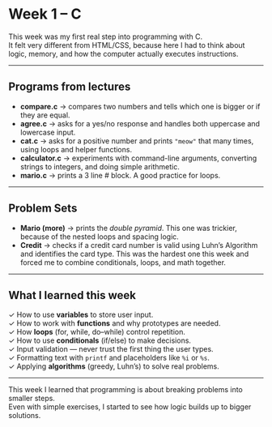 # Week 1 – C

This week was my first real step into programming with C.  
It felt very different from HTML/CSS, because here I had to think about logic, memory, and how the computer actually executes instructions.  

---

## Programs from lectures
- **compare.c** → compares two numbers and tells which one is bigger or if they are equal.  
- **agree.c** → asks for a yes/no response and handles both uppercase and lowercase input.  
- **cat.c** → asks for a positive number and prints `"meow"` that many times, using loops and helper functions.  
- **calculator.c** → experiments with command-line arguments, converting strings to integers, and doing simple arithmetic.  
- **mario.c** → prints a 3 line # block. A good practice for loops.  

---

## Problem Sets
- **Mario (more)** → prints the *double pyramid*. This one was trickier, because of the nested loops and spacing logic.  
- **Credit** → checks if a credit card number is valid using Luhn’s Algorithm and identifies the card type. This was the hardest one this week and forced me to combine conditionals, loops, and math together.  

---

## What I learned this week
✓ How to use **variables** to store user input.  
✓ How to work with **functions** and why prototypes are needed.  
✓ How **loops** (for, while, do–while) control repetition.  
✓ How to use **conditionals** (if/else) to make decisions.  
✓ Input validation — never trust the first thing the user types.  
✓ Formatting text with `printf` and placeholders like `%i` or `%s`.  
✓ Applying **algorithms** (greedy, Luhn’s) to solve real problems.  

---

This week I learned that programming is about breaking problems into smaller steps.  
Even with simple exercises, I started to see how logic builds up to bigger solutions.
